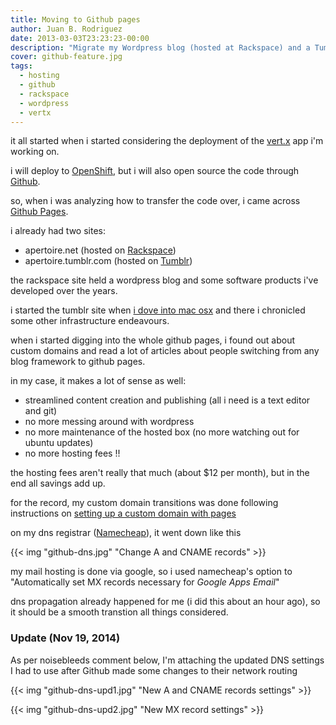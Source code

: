```yaml
---
title: Moving to Github pages
author: Juan B. Rodriguez
date: 2013-03-03T23:23:23-00:00
description: "Migrate my Wordpress blog (hosted at Rackspace) and a Tumblr page to a statically generated site, powered by Jekyll and hosted at Github Pages."
cover: github-feature.jpg
tags:
  - hosting
  - github
  - rackspace
  - wordpress
  - vertx
---
```


it all started when i started considering the deployment of the [vert.x](https://vertx.io) app i'm working on.

i will deploy to [OpenShift](https://openshift.redhat.com), but i will also open source the code through [Github](https://github.com).

so, when i was analyzing how to transfer the code over, i came across [Github Pages](https://pages.github.com).

i already had two sites:

- apertoire.net (hosted on [Rackspace](https://rackspace.com))
- apertoire.tumblr.com (hosted on [Tumblr](https://tumblr.com))

the rackspace site held a wordpress blog and some software products i've developed over the years.

i started the tumblr site when [i dove into mac osx](/why-i-m-switching-to-mac-osx/) and there i chronicled some other infrastructure endeavours.

when i started digging into the whole github pages, i found out about custom domains and read a lot of articles about people switching from any blog framework to github pages.

in my case, it makes a lot of sense as well:

- streamlined content creation and publishing (all i need is a text editor and git)
- no more messing around with wordpress
- no more maintenance of the hosted box (no more watching out for ubuntu updates)
- no more hosting fees !!

the hosting fees aren't really that much (about $12 per month), but in the end all savings add up.

for the record, my custom domain transitions was done following instructions on [setting up a custom domain with pages](https://help.github.com/articles/setting-up-a-custom-domain-with-pages)

on my dns registrar ([Namecheap](https://namecheap.com)), it went down like this

{{< img "github-dns.jpg" "Change A and CNAME records" >}}

my mail hosting is done via google, so i used namecheap's option to "Automatically set MX records necessary for _Google Apps Email_"

dns propagation already happened for me (i did this about an hour ago), so it should be a smooth transtion all things considered.

### Update (Nov 19, 2014)

As per noisebleeds comment below, I'm attaching the updated DNS settings I had to use after Github made some changes to their network routing

{{< img "github-dns-upd1.jpg" "New A and CNAME records settings" >}}

{{< img "github-dns-upd2.jpg" "New MX record settings" >}}
